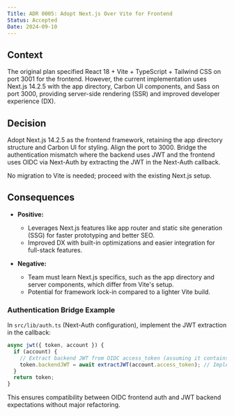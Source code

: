 ```yaml
---
Title: ADR 0005: Adopt Next.js Over Vite for Frontend
Status: Accepted
Date: 2024-09-10
---
```


## Context

The original plan specified React 18 + Vite + TypeScript + Tailwind CSS on port 3001 for the frontend. However, the current implementation uses Next.js 14.2.5 with the app directory, Carbon UI components, and Sass on port 3000, providing server-side rendering (SSR) and improved developer experience (DX).

## Decision

Adopt Next.js 14.2.5 as the frontend framework, retaining the app directory structure and Carbon UI for styling. Align the port to 3000. Bridge the authentication mismatch where the backend uses JWT and the frontend uses OIDC via Next-Auth by extracting the JWT in the Next-Auth callback.

No migration to Vite is needed; proceed with the existing Next.js setup.

## Consequences

- **Positive:**

  - Leverages Next.js features like app router and static site generation (SSG) for faster prototyping and better SEO.
  - Improved DX with built-in optimizations and easier integration for full-stack features.

- **Negative:**
  - Team must learn Next.js specifics, such as the app directory and server components, which differ from Vite's setup.
  - Potential for framework lock-in compared to a lighter Vite build.

### Authentication Bridge Example

In `src/lib/auth.ts` (Next-Auth configuration), implement the JWT extraction in the callback:

```typescript
async jwt({ token, account }) {
  if (account) {
    // Extract backend JWT from OIDC access_token (assuming it contains the JWT)
    token.backendJWT = await extractJWT(account.access_token); // Implement extractJWT utility
  }
  return token;
}
```

This ensures compatibility between OIDC frontend auth and JWT backend expectations without major refactoring.
